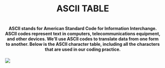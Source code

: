 <h1 align= "center">ASCII TABLE<h1/>

<h4 align= "center">ASCII stands for American Standard Code for Information Interchange. ASCII codes represent text in computers, telecommunications equipment, and other devices. We’ll use ASCII codes to translate data from one form to another. Below is the ASCII character table, including all the characters that are used in our coding practice.<h4/>

<img src="https://prepinsta.com/wp-content/uploads/2022/04/ASCII-Table.webp"/>